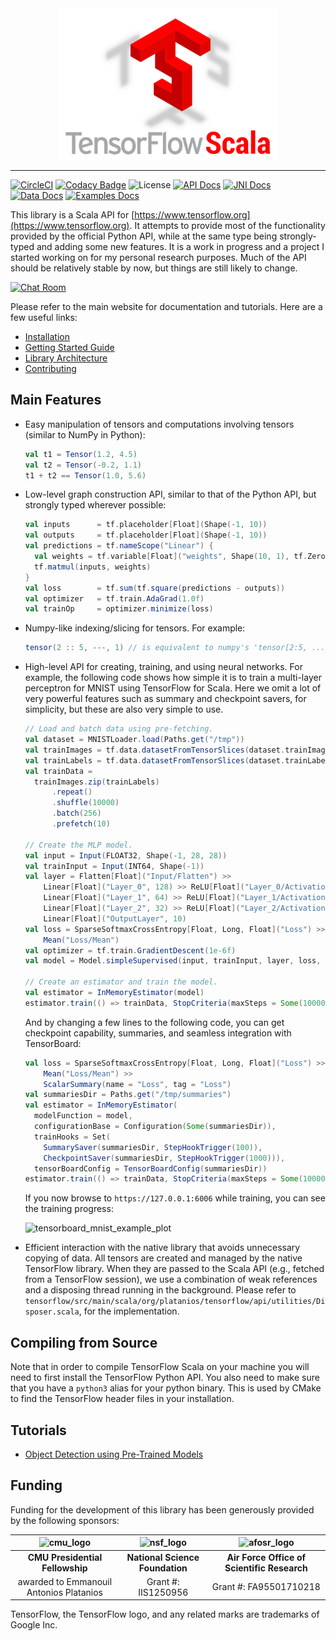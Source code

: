 <div align="center">
  <img src="https://raw.githubusercontent.com/eaplatanios/tensorflow_scala/master/docs/images/logo.svg?sanitize=true" width="350px" height="242px"><br>
</div>

-----------------

[![CircleCI](https://img.shields.io/circleci/project/github/eaplatanios/tensorflow_scala.svg?style=flat-square)](https://circleci.com/gh/eaplatanios/tensorflow_scala/tree/master)
[![Codacy Badge](https://img.shields.io/codacy/grade/7fae7fba84df4831a80bc20c3bd021df.svg?style=flat-square)](https://www.codacy.com/app/eaplatanios/tensorflow_scala?utm_source=github.com&amp;utm_medium=referral&amp;utm_content=eaplatanios/tensorflow_scala&amp;utm_campaign=Badge_Grade)
![License](https://img.shields.io/github/license/eaplatanios/tensorflow_scala.svg?style=flat-square)
[![API Docs](https://img.shields.io/badge/docs-api-lightgrey.svg?longCache=true&style=flat-square&logo=read-the-docs&logoColor=white)](http://platanios.org/tensorflow_scala/api/api)
[![JNI Docs](https://img.shields.io/badge/docs-jni-lightgrey.svg?longCache=true&style=flat-square&logo=read-the-docs&logoColor=white)](http://platanios.org/tensorflow_scala/api/jni)
[![Data Docs](https://img.shields.io/badge/docs-data-lightgrey.svg?longCache=true&style=flat-square&logo=read-the-docs&logoColor=white)](http://platanios.org/tensorflow_scala/api/data)
[![Examples Docs](https://img.shields.io/badge/docs-examples-lightgrey.svg?longCache=true&style=flat-square&logo=read-the-docs&logoColor=white)](http://platanios.org/tensorflow_scala/api/examples)

This library is a Scala API for [https://www.tensorflow.org](https://www.tensorflow.org). It attempts to provide most of
the functionality provided by the official Python API, while at the same type being strongly-typed and adding some new
features. It is a work in progress and a project I started working on for my personal research purposes. Much of the API
should be relatively stable by now, but things are still likely to change.

[![Chat Room](https://img.shields.io/badge/chat-gitter-ed1965.svg?longCache=true&style=flat-square&logo=gitter)](https://gitter.im/eaplatanios/tensorflow_scala?utm_source=badge&utm_medium=badge&utm_campaign=pr-badge&utm_content=badge)

Please refer to the main website for documentation and tutorials. Here
are a few useful links:

  - [Installation](https://eaplatanios.github.io/tensorflow_scala/installation.html)
  - [Getting Started Guide](https://eaplatanios.github.io/tensorflow_scala/getting_started.html)
  - [Library Architecture](https://eaplatanios.github.io/tensorflow_scala/architecture.html)
  - [Contributing](https://eaplatanios.github.io/tensorflow_scala/contributing.html)

## Main Features

  - Easy manipulation of tensors and computations involving tensors (similar to NumPy in Python):

    ```scala
    val t1 = Tensor(1.2, 4.5)
    val t2 = Tensor(-0.2, 1.1)
    t1 + t2 == Tensor(1.0, 5.6)
    ```

  - Low-level graph construction API, similar to that of the Python API, but strongly typed wherever possible:

    ```scala
    val inputs      = tf.placeholder[Float](Shape(-1, 10))
    val outputs     = tf.placeholder[Float](Shape(-1, 10))
    val predictions = tf.nameScope("Linear") {
      val weights = tf.variable[Float]("weights", Shape(10, 1), tf.ZerosInitializer)
      tf.matmul(inputs, weights)
    }
    val loss        = tf.sum(tf.square(predictions - outputs))
    val optimizer   = tf.train.AdaGrad(1.0f)
    val trainOp     = optimizer.minimize(loss)
    ```

  - Numpy-like indexing/slicing for tensors. For example:

    ```scala
    tensor(2 :: 5, ---, 1) // is equivalent to numpy's 'tensor[2:5, ..., 1]'
    ```

  - High-level API for creating, training, and using neural networks. For example, the following code shows how simple it
    is to train a multi-layer perceptron for MNIST using TensorFlow for Scala. Here we omit a lot of very powerful
    features such as summary and checkpoint savers, for simplicity, but these are also very simple to use.

    ```scala
    // Load and batch data using pre-fetching.
    val dataset = MNISTLoader.load(Paths.get("/tmp"))
    val trainImages = tf.data.datasetFromTensorSlices(dataset.trainImages.toFloat)
    val trainLabels = tf.data.datasetFromTensorSlices(dataset.trainLabels.toLong)
    val trainData =
      trainImages.zip(trainLabels)
          .repeat()
          .shuffle(10000)
          .batch(256)
          .prefetch(10)

    // Create the MLP model.
    val input = Input(FLOAT32, Shape(-1, 28, 28))
    val trainInput = Input(INT64, Shape(-1))
    val layer = Flatten[Float]("Input/Flatten") >>
        Linear[Float]("Layer_0", 128) >> ReLU[Float]("Layer_0/Activation", 0.1f) >>
        Linear[Float]("Layer_1", 64) >> ReLU[Float]("Layer_1/Activation", 0.1f) >>
        Linear[Float]("Layer_2", 32) >> ReLU[Float]("Layer_2/Activation", 0.1f) >>
        Linear[Float]("OutputLayer", 10)
    val loss = SparseSoftmaxCrossEntropy[Float, Long, Float]("Loss") >>
        Mean("Loss/Mean")
    val optimizer = tf.train.GradientDescent(1e-6f)
    val model = Model.simpleSupervised(input, trainInput, layer, loss, optimizer)

    // Create an estimator and train the model.
    val estimator = InMemoryEstimator(model)
    estimator.train(() => trainData, StopCriteria(maxSteps = Some(1000000)))
    ```

    And by changing a few lines to the following code, you can get checkpoint capability, summaries, and seamless
    integration with TensorBoard:

    ```scala
    val loss = SparseSoftmaxCrossEntropy[Float, Long, Float]("Loss") >>
        Mean("Loss/Mean") >>
        ScalarSummary(name = "Loss", tag = "Loss")
    val summariesDir = Paths.get("/tmp/summaries")
    val estimator = InMemoryEstimator(
      modelFunction = model,
      configurationBase = Configuration(Some(summariesDir)),
      trainHooks = Set(
        SummarySaver(summariesDir, StepHookTrigger(100)),
        CheckpointSaver(summariesDir, StepHookTrigger(1000))),
      tensorBoardConfig = TensorBoardConfig(summariesDir))
    estimator.train(() => trainData, StopCriteria(maxSteps = Some(100000)))
    ```

    If you now browse to `https://127.0.0.1:6006` while training, you can see the training progress:

    <img src="https://platanios.org/tensorflow_scala/assets/images/tensorboard_mnist_example_plot.png" alt="tensorboard_mnist_example_plot" width="600px">

  - Efficient interaction with the native library that avoids unnecessary copying of data. All tensors are created and
    managed by the native TensorFlow library. When they are passed to the Scala API (e.g., fetched from a TensorFlow
    session), we use a combination of weak references and a disposing thread running in the background. Please refer to
    `tensorflow/src/main/scala/org/platanios/tensorflow/api/utilities/Disposer.scala`, for the implementation.

## Compiling from Source

Note that in order to compile TensorFlow Scala on your
machine you will need to first install the TensorFlow
Python API. You also need to make sure that you have a
`python3` alias for your python binary. This is used by
CMake to find the TensorFlow header files in your
installation.

## Tutorials

- [Object Detection using Pre-Trained Models](https://brunk.io/deep-learning-in-scala-part-3-object-detection.html)

## Funding

Funding for the development of this library has been generously provided by the following sponsors:

|<img src="https://platanios.org/tensorflow_scala/assets/images/cmu_logo.svg" alt="cmu_logo" width="200px" height="150px">|<img src="https://platanios.org/tensorflow_scala/assets/images/nsf_logo.svg" alt="nsf_logo" width="150px" height="150px">|<img src="https://platanios.org/tensorflow_scala/assets/images/afosr_logo.gif" alt="afosr_logo" width="150px" height="150px">|
|:---------------------------------------:|:---------------------------------:|:-----------------------------------------------:|
| **CMU Presidential Fellowship**         | **National Science Foundation**   | **Air Force Office of Scientific Research**     | 
| awarded to Emmanouil Antonios Platanios | Grant #: IIS1250956               | Grant #: FA95501710218                          |

TensorFlow, the TensorFlow logo, and any related marks are trademarks of Google Inc.

<!---

## Some TODOs

  - [ ] Figure out what the proper to way to handle Int vs Long shapes is, so that we can use Long shapes without hurting GPU performance.
  - [ ] Make the optimizers typed (with respect to their state, at least).
  - [ ] Make the gradients function retain types (we need a type trait for that).
  - [ ] Dispose dataset iterators automatically.
  - [ ] Fixed all `[TYPE] !!!` code TODOs.

  - [ ] Session execution context (I'm not sure if that's good to have)
  - [ ] Session reset functionality
  - [ ] Variables slicing
  - [ ] Slice assignment
  - [ ] Support for `CriticalSection`.
  - [ ] tfdbg / debugging support
  - [ ] tfprof / op statistics collection

  - Switch to using JUnit for all tests.
  - Add convenience implicit conversions for shapes (e.g., from tuples or sequences of integers).
  - Create a "Scope" class and companion object.
  - Variables API:
    - Clean up the implementation of variable scopes and stores and integrate it with "Scope".
    - Make 'PartitionedVariable' extend 'Variable'.
    - After that change, all 'getPartitionedVariable' methods can be integrated with the 'getVariable' methods, which will
      simplify the variables API.
  - Switch to using "Seq" instead of "Array" wherever possible.
  - Op creation:
    - Reset default graph
    - Register op statistics
  - Fix Travis CI support (somehow load the native library)

- Website margins are a little large relative to the content in mobile
- Make the code blocks scroll rather than wrap

To publish a signed snapshot version of the package that is 
cross-compiled, we use the following commands from within
an SBT shell:

```sbt
set nativeCrossCompilationEnabled in jni := true
publishSigned
```

You can also test cross-compilation using the following
command:

```bash
sbt jni/cross:nativeCrossCompile
```

To publish the documentation website we use the following commands:

```bash
sbt docs/previewSite     # To preview the website
sbt docs/ghpagesPushSite # To publish the website
```

```bash
find . -name '*.h' | cpio -pdmu ../tensorflow_scala/modules/jni/src/main/native/include/
```

-->
